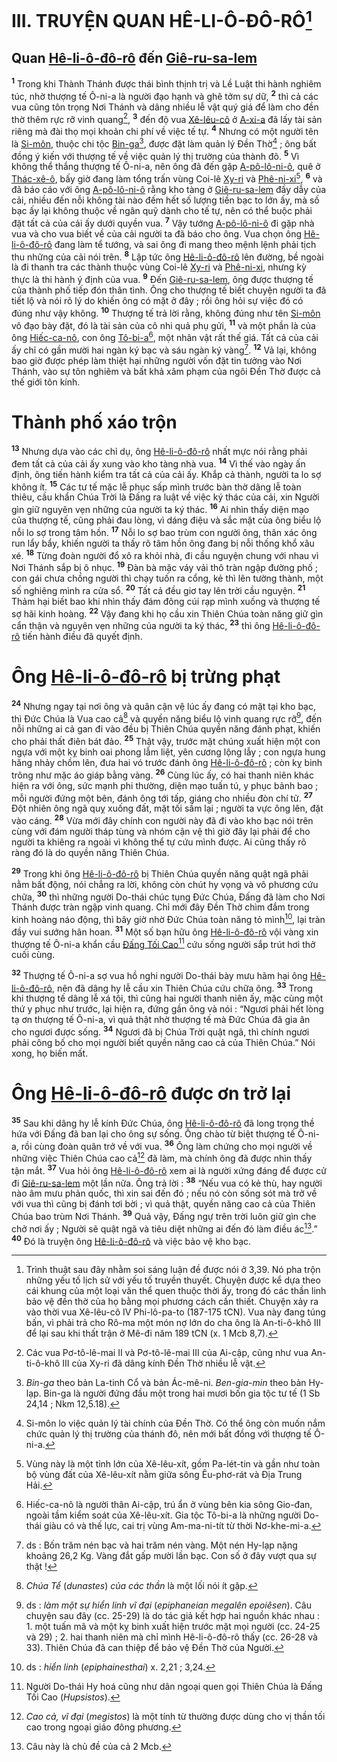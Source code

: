 # III. TRUYỆN QUAN HÊ-LI-Ô-ĐÔ-RÔ[^1-235619ff-7814-48bb-90ab-86f1d87c8503]

## Quan [Hê-li-ô-đô-rô]() đến [Giê-ru-sa-lem]()
<sup><b>1</b></sup> Trong khi Thành Thánh được thái bình thịnh trị và Lề Luật thi hành nghiêm túc, nhờ thượng tế Ô-ni-a là người đạo hạnh và ghê tởm sự dữ, <sup><b>2</b></sup> thì cả các vua cũng tôn trọng Nơi Thánh và dâng nhiều lễ vật quý giá để làm cho đền thờ thêm rực rỡ vinh quang[^2-235619ff-7814-48bb-90ab-86f1d87c8503], <sup><b>3</b></sup> đến độ vua [Xê-lêu-cô]() ở [A-xi-a]() đã lấy tài sản riêng mà đài thọ mọi khoản chi phí về việc tế tự. <sup><b>4</b></sup> Nhưng có một người tên là [Si-môn](), thuộc chi tộc [Bin-ga]()[^3-235619ff-7814-48bb-90ab-86f1d87c8503], được đặt làm quản lý Đền Thờ[^4-235619ff-7814-48bb-90ab-86f1d87c8503] ; ông bất đồng ý kiến với thượng tế về việc quản lý thị trường của thành đô. <sup><b>5</b></sup> Vì không thể thắng thượng tế Ô-ni-a, nên ông đã đến gặp [A-pô-lô-ni-ô](), quê ở [Thác-xê-ô](), bấy giờ đang làm tổng trấn vùng Coi-lê [Xy-ri]() và [Phê-ni-xi]()[^5-235619ff-7814-48bb-90ab-86f1d87c8503], <sup><b>6</b></sup> và đã báo cáo với ông [A-pô-lô-ni-ô]() rằng kho tàng ở [Giê-ru-sa-lem]() đầy dẫy của cải, nhiều đến nỗi không tài nào đếm hết số lượng tiền bạc to lớn ấy, mà số bạc ấy lại không thuộc về ngân quỹ dành cho tế tự, nên có thể buộc phải đặt tất cả của cải ấy dưới quyền vua. <sup><b>7</b></sup> Vậy tướng [A-pô-lô-ni-ô]() đi gặp nhà vua và cho vua biết về của cải người ta đã báo cho ông. Vua chọn ông [Hê-li-ô-đô-rô]() đang làm tể tướng, và sai ông đi mang theo mệnh lệnh phải tịch thu những của cải nói trên. <sup><b>8</b></sup> Lập tức ông [Hê-li-ô-đô-rô]() lên đường, bề ngoài là đi thanh tra các thành thuộc vùng Coi-lê [Xy-ri]() và [Phê-ni-xi](), nhưng kỳ thực là thi hành ý định của vua. <sup><b>9</b></sup> Đến [Giê-ru-sa-lem](), ông được thượng tế của thành phố tiếp đón thân tình. Ông cho thượng tế biết chuyện người ta đã tiết lộ và nói rõ lý do khiến ông có mặt ở đây ; rồi ông hỏi sự việc đó có đúng như vậy không. <sup><b>10</b></sup> Thượng tế trả lời rằng, không đúng như tên [Si-môn]() vô đạo bày đặt, đó là tài sản của cô nhi quả phụ gửi, <sup><b>11</b></sup> và một phần là của ông [Hiếc-ca-nô](), con ông [Tô-bi-a]()[^6-235619ff-7814-48bb-90ab-86f1d87c8503], một nhân vật rất thế giá. Tất cả của cải ấy chỉ có gần mười hai ngàn ký bạc và sáu ngàn ký vàng[^7-235619ff-7814-48bb-90ab-86f1d87c8503]. <sup><b>12</b></sup> Vả lại, không bao giờ được phép làm thiệt hại những người vốn đặt tin tưởng vào Nơi Thánh, vào sự tôn nghiêm và bất khả xâm phạm của ngôi Đền Thờ được cả thế giới tôn kính.


# Thành phố xáo trộn
<sup><b>13</b></sup> Nhưng dựa vào các chỉ dụ, ông [Hê-li-ô-đô-rô]() nhất mực nói rằng phải đem tất cả của cải ấy xung vào kho tàng nhà vua. <sup><b>14</b></sup> Vì thế vào ngày ấn định, ông tiến hành kiểm tra tất cả của cải ấy. Khắp cả thành, người ta lo sợ không ít. <sup><b>15</b></sup> Các tư tế mặc lễ phục sấp mình trước bàn thờ dâng lễ toàn thiêu, cầu khẩn Chúa Trời là Đấng ra luật về việc ký thác của cải, xin Người gìn giữ nguyên vẹn những của người ta ký thác. <sup><b>16</b></sup> Ai nhìn thấy diện mạo của thượng tế, cũng phải đau lòng, vì dáng điệu và sắc mặt của ông biểu lộ nỗi lo sợ trong tâm hồn. <sup><b>17</b></sup> Nỗi lo sợ bao trùm con người ông, thân xác ông run lẩy bẩy, khiến người ta thấy rõ tâm hồn ông đang bị nỗi thống khổ xâu xé. <sup><b>18</b></sup> Từng đoàn người đổ xô ra khỏi nhà, đi cầu nguyện chung với nhau vì Nơi Thánh sắp bị ô nhục. <sup><b>19</b></sup> Đàn bà mặc váy vải thô tràn ngập đường phố ; con gái chưa chồng người thì chạy tuốn ra cổng, kẻ thì lên tường thành, một số nghiêng mình ra cửa sổ. <sup><b>20</b></sup> Tất cả đều giơ tay lên trời cầu nguyện. <sup><b>21</b></sup> Thảm hại biết bao khi nhìn thấy đám đông cúi rạp mình xuống và thượng tế sợ hãi kinh hoàng. <sup><b>22</b></sup> Vậy đang khi họ cầu xin Thiên Chúa toàn năng giữ gìn cẩn thận và nguyên vẹn những của người ta ký thác, <sup><b>23</b></sup> thì ông [Hê-li-ô-đô-rô]() tiến hành điều đã quyết định.


# Ông [Hê-li-ô-đô-rô]() bị trừng phạt
<sup><b>24</b></sup> Nhưng ngay tại nơi ông và quân cận vệ lúc ấy đang có mặt tại kho bạc, thì Đức Chúa là Vua cao cả[^8-235619ff-7814-48bb-90ab-86f1d87c8503] và quyền năng biểu lộ vinh quang rực rỡ[^9-235619ff-7814-48bb-90ab-86f1d87c8503], đến nỗi những ai cả gan đi vào đều bị Thiên Chúa quyền năng đánh phạt, khiến cho phải thất điên bát đảo. <sup><b>25</b></sup> Thật vậy, trước mặt chúng xuất hiện một con ngựa với một kỵ binh oai phong lẫm liệt, yên cương lộng lẫy ; con ngựa hung hăng nhảy chồm lên, đưa hai vó trước đánh ông [Hê-li-ô-đô-rô]() ; còn kỵ binh trông như mặc áo giáp bằng vàng. <sup><b>26</b></sup> Cùng lúc ấy, có hai thanh niên khác hiện ra với ông, sức mạnh phi thường, diện mạo tuấn tú, y phục bảnh bao ; mỗi người đứng một bên, đánh ông tới tấp, giáng cho nhiều đòn chí tử. <sup><b>27</b></sup> Đột nhiên ông ngã quỵ xuống đất, mặt tối sầm lại ; người ta vực ông lên, đặt vào cáng. <sup><b>28</b></sup> Vừa mới đây chính con người này đã đi vào kho bạc nói trên cùng với đám người tháp tùng và nhóm cận vệ thì giờ đây lại phải để cho người ta khiêng ra ngoài vì không thể tự cứu mình được. Ai cũng thấy rõ ràng đó là do quyền năng Thiên Chúa.

<sup><b>29</b></sup> Trong khi ông [Hê-li-ô-đô-rô]() bị Thiên Chúa quyền năng quật ngã phải nằm bất động, nói chẳng ra lời, không còn chút hy vọng và vô phương cứu chữa, <sup><b>30</b></sup> thì những người Do-thái chúc tụng Đức Chúa, Đấng đã làm cho Nơi Thánh được tràn ngập vinh quang. Chỉ mới đây Đền Thờ chìm đắm trong kinh hoàng náo động, thì bây giờ nhờ Đức Chúa toàn năng tỏ mình[^10-235619ff-7814-48bb-90ab-86f1d87c8503], lại tràn đầy vui sướng hân hoan. <sup><b>31</b></sup> Một số bạn hữu ông [Hê-li-ô-đô-rô]() vội vàng xin thượng tế Ô-ni-a khẩn cầu [Đấng Tối Cao]()[^11-235619ff-7814-48bb-90ab-86f1d87c8503] cứu sống người sắp trút hơi thở cuối cùng.

<sup><b>32</b></sup> Thượng tế Ô-ni-a sợ vua hồ nghi người Do-thái bày mưu hãm hại ông [Hê-li-ô-đô-rô](), nên đã dâng hy lễ cầu xin Thiên Chúa cứu chữa ông. <sup><b>33</b></sup> Trong khi thượng tế dâng lễ xá tội, thì cũng hai người thanh niên ấy, mặc cùng một thứ y phục như trước, lại hiện ra, đứng gần ông và nói : “Ngươi phải hết lòng tạ ơn thượng tế Ô-ni-a, vì quả thật nhờ thượng tế mà Đức Chúa đã gia ân cho ngươi được sống. <sup><b>34</b></sup> Ngươi đã bị Chúa Trời quật ngã, thì chính ngươi phải công bố cho mọi người biết quyền năng cao cả của Thiên Chúa.” Nói xong, họ biến mất.


# Ông [Hê-li-ô-đô-rô]() được ơn trở lại
<sup><b>35</b></sup> Sau khi dâng hy lễ kính Đức Chúa, ông [Hê-li-ô-đô-rô]() đã long trọng thề hứa với Đấng đã ban lại cho ông sự sống. Ông chào từ biệt thượng tế Ô-ni-a, rồi cùng đoàn quân trở về với vua. <sup><b>36</b></sup> Ông làm chứng cho mọi người về những việc Thiên Chúa cao cả[^12-235619ff-7814-48bb-90ab-86f1d87c8503] đã làm, mà chính ông đã được nhìn thấy tận mắt. <sup><b>37</b></sup> Vua hỏi ông [Hê-li-ô-đô-rô]() xem ai là người xứng đáng để được cử đi [Giê-ru-sa-lem]() một lần nữa. Ông trả lời : <sup><b>38</b></sup> “Nếu vua có kẻ thù, hay người nào âm mưu phản quốc, thì xin sai đến đó ; nếu nó còn sống sót mà trở về với vua thì cũng bị đánh tơi bời ; vì quả thật, quyền năng cao cả của Thiên Chúa bao trùm Nơi Thánh. <sup><b>39</b></sup> Quả vậy, Đấng ngự trên trời luôn giữ gìn che chở nơi ấy ; Người sẽ quật ngã và tiêu diệt những ai đến đó làm điều ác[^13-235619ff-7814-48bb-90ab-86f1d87c8503].” <sup><b>40</b></sup> Đó là truyện ông [Hê-li-ô-đô-rô]() và việc bảo vệ kho bạc.

[^1-235619ff-7814-48bb-90ab-86f1d87c8503]: Trình thuật sau đây nhằm soi sáng luận đề được nói ở 3,39. Nó pha trộn những yếu tố lịch sử với yếu tố truyền thuyết. Chuyện được kể dựa theo cái khung của một loại văn thể quen thuộc thời ấy, trong đó các thần linh bảo vệ đền thờ của họ bằng mọi phương cách cần thiết. Chuyện xảy ra vào thời vua Xê-lêu-cô IV Phi-lô-pa-to (187-175 tCN). Vua này đang túng bấn, vì phải trả cho Rô-ma một món nợ lớn do cha ông là An-ti-ô-khô III để lại sau khi thất trận ở Mê-đi năm 189 tCN (x. 1 Mcb 8,7).
[^2-235619ff-7814-48bb-90ab-86f1d87c8503]: Các vua Pơ-tô-lê-mai II và Pơ-tô-lê-mai III của Ai-cập, cũng như vua An-ti-ô-khô III của Xy-ri đã dâng kính Đền Thờ nhiều lễ vật.
[^3-235619ff-7814-48bb-90ab-86f1d87c8503]: *Bin-ga* theo bản La-tinh Cổ và bản Ác-mê-ni. *Ben-gia-min* theo bản Hy-lạp. Bin-ga là người đứng đầu một trong hai mươi bốn gia tộc tư tế (1 Sb 24,14 ; Nkm 12,5.18).
[^4-235619ff-7814-48bb-90ab-86f1d87c8503]: Si-môn lo việc quản lý tài chính của Đền Thờ. Có thể ông còn muốn nắm chức quản lý thị trường của thánh đô, nên mới bất đồng với thượng tế Ô-ni-a.
[^5-235619ff-7814-48bb-90ab-86f1d87c8503]: Vùng này là một tỉnh lớn của Xê-lêu-xít, gồm Pa-lét-tin và gần như toàn bộ vùng đất của Xê-lêu-xít nằm giữa sông Êu-phơ-rát và Địa Trung Hải.
[^6-235619ff-7814-48bb-90ab-86f1d87c8503]: Hiếc-ca-nô là người thân Ai-cập, trú ẩn ở vùng bên kia sông Gio-đan, ngoài tầm kiểm soát của Xê-lêu-xít. Gia tộc Tô-bi-a là những người Do-thái giàu có và thế lực, cai trị vùng Am-ma-ni-tít từ thời Nơ-khe-mi-a.
[^7-235619ff-7814-48bb-90ab-86f1d87c8503]: ds : Bốn trăm nén bạc và hai trăm nén vàng. Một nén Hy-lạp nặng khoảng 26,2 Kg. Vàng đắt gấp mười lần bạc. Con số ở đây vượt qua sự thật !
[^8-235619ff-7814-48bb-90ab-86f1d87c8503]: *Chúa Tể* (*dunastes*) *của các thần* là một lối nói ít gặp.
[^9-235619ff-7814-48bb-90ab-86f1d87c8503]: ds : *làm một sự hiển linh vĩ đại* (*epiphaneian megalên epoiêsen*). Câu chuyện sau đây (cc. 25-29) là do tác giả kết hợp hai nguồn khác nhau : 1. một tuấn mã và một kỵ binh xuất hiện trước mặt mọi người (cc. 24-25 và 29) ; 2. hai thanh niên mà chỉ mình Hê-li-ô-đô-rô thấy (cc. 26-28 và 33). Thiên Chúa đã can thiệp để bảo vệ Đền Thờ của Người.
[^10-235619ff-7814-48bb-90ab-86f1d87c8503]: ds : *hiển linh* (*epiphainesthai*) x. 2,21 ; 3,24.
[^11-235619ff-7814-48bb-90ab-86f1d87c8503]: Người Do-thái Hy hoá cũng như dân ngoại quen gọi Thiên Chúa là Đấng Tối Cao (*Hupsistos*).
[^12-235619ff-7814-48bb-90ab-86f1d87c8503]: *Cao cả, vĩ đại* (*megistos*) là một tính từ thường được dùng cho vị thần tối cao trong ngoại giáo đông phương.
[^13-235619ff-7814-48bb-90ab-86f1d87c8503]: Câu này là chủ đề của cả 2 Mcb.